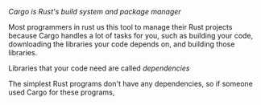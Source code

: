 
*Cargo is Rust's build system and package manager*

Most programmers in rust us this tool to manage their Rust projects because Cargo handles a lot of tasks for you, such as building your code, downloading the libraries your code depends on, and building those libraries.

Libraries that your code need are called *dependencies*

The simplest Rust programs don't have any dependencies, so if someone used Cargo for these programs,